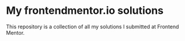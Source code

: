 # My frontendmentor.io solutions

This repository is a collection of all my solutions I submitted at Frontend Mentor.
